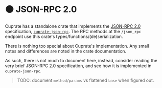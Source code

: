 # 🟠 JSON-RPC 2.0
Cuprate has a standalone crate that implements the [JSON-RPC 2.0](https://www.jsonrpc.org/specification) specification,  [`cuprate-json-rpc`](https://doc.cuprate.org/cuprate_json_rpc). The RPC methods at the `/json_rpc` endpoint use this crate's types/functions/(de)serialization.

There is nothing too special about Cuprate's implementation.
Any small notes and differences are noted in the crate documentation.

As such, there is not much to document here, instead, consider reading the very
brief JSON-RPC 2.0 specification, and see how it is implemented in `cuprate-json-rpc`.

> TODO: document `method/params` vs flattened `base` when figured out.
